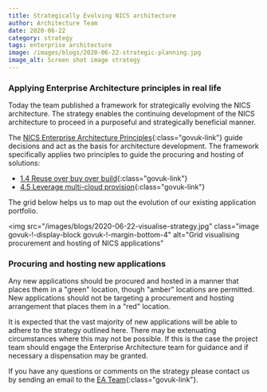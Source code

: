 ```yaml
---
title: Strategically Evolving NICS architecture
author: Architecture Team
date: 2020-06-22
category: strategy
tags: enterprise architecture
image: /images/blogs/2020-06-22-strategic-planning.jpg
image_alt: Screen shot image strategy
---
```


### Applying Enterprise Architecture principles in real life

Today the team published a framework for strategically evolving the NICS architecture.  The strategy enables the continuing development of the NICS architecture to proceed in a purposeful and strategically beneficial manner.

The [NICS Enterprise Architecture Principles](https://principles.ea.digitalni.gov.uk/){:class="govuk-link"} guide decisions and act as the basis for architecture development.  The framework specifically applies two principles to guide the procuring and hosting of solutions:

- [1.4 Reuse over buy over build](https://principles.ea.digitalni.gov.uk/documentation/general/#1-4-reuse-before-buy-buy-before-build){:class="govuk-link"}
- [4.5 Leverage multi-cloud provision](https://principles.ea.digitalni.gov.uk/documentation/technology/#4-5-leveraging-multi-cloud-provision ){:class="govuk-link"}

The grid below helps us to map out the evolution of our existing application portfolio.

<img
  src="/images/blogs/2020-06-22-visualise-strategy.jpg"
  class="image govuk-!-display-block govuk-!-margin-bottom-4"
  alt="Grid visualising procurement and hosting of NICS applications"
>

### Procuring and hosting new applications

Any new applications should be procured and hosted in a manner that places them in a "green" location, though "amber" locations are permitted.  New applications should not be targeting a procurement and hosting arrangement that places them in a "red" location.  


It is expected that the vast majority of new applications will be able to adhere to the strategy outlined here.  There may be extenuating circumstances where this may not be possible.  If this is the case the project team should engage the Enterprise Architecture team for guidance and if necessary a dispensation may be granted.


If you have any questions or comments on the strategy please contact us by sending an email to the [EA Team](mailto://ea-team@ea.finance-ni.gov.uk){:class="govuk-link"}.
